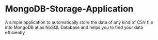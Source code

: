 # MongoDB-Storage-Application
A simple application to automatically store the data of any kind of CSV file into MongoDB atlas NoSQL Database and helps you to find your data efficiently
